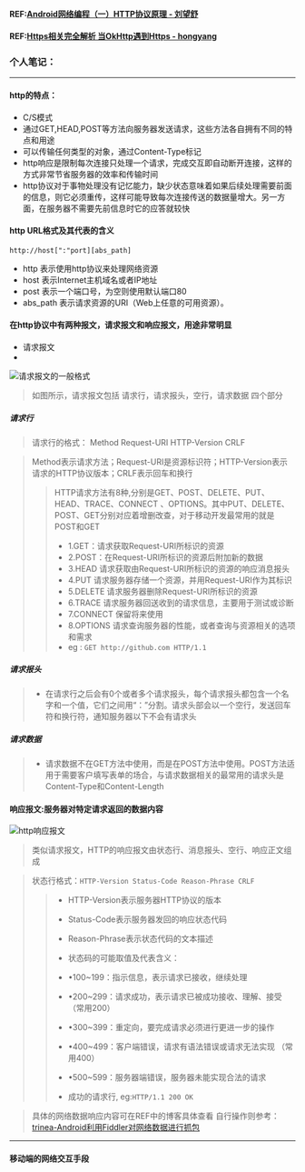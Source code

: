 #### REF:[Android网络编程（一）HTTP协议原理 - 刘望舒](http://blog.csdn.net/itachi85/article/details/50982995)
#### REF:[Https相关完全解析 当OkHttp遇到Https - hongyang](http://blog.csdn.net/lmj623565791/article/details/48129405)

### 个人笔记：
-------------------------------------
#### http的特点：
* C/S模式
* 通过GET,HEAD,POST等方法向服务器发送请求，这些方法各自拥有不同的特点和用途
* 可以传输任何类型的对象，通过Content-Type标记
* http响应是限制每次连接只处理一个请求，完成交互即自动断开连接，这样的方式非常节省服务器的效率和传输时间
* http协议对于事物处理没有记忆能力，缺少状态意味着如果后续处理需要前面的信息，则它必须重传，这样可能导致每次连接传送的数据量增大。另一方面，在服务器不需要先前信息时它的应答就较快

#### http URL格式及其代表的含义
`http://host[":"port][abs_path]`  
* http 表示使用http协议来处理网络资源
* host 表示Internet主机域名或者IP地址
* post 表示一个端口号，为空则使用默认端口80
* abs_path 表示请求资源的URI（Web上任意的可用资源）。 

#### 在http协议中有两种报文，请求报文和响应报文，用途非常明显
* 请求报文
* 
![请求报文的一般格式](http://img.blog.csdn.net/20160326141150626)

> 如图所示，请求报文包括 请求行，请求报头，空行，请求数据 四个部分


##### 请求行
> 请求行的格式： Method Request-URI HTTP-Version CRLF

> Method表示请求方法；Request-URI是资源标识符；HTTP-Version表示请求的HTTP协议版本；CRLF表示回车和换行
> > HTTP请求方法有8种,分别是GET、POST、DELETE、PUT、HEAD、TRACE、CONNECT 、OPTIONS。其中PUT、DELETE、POST、GET分别对应着增删改查，对于移动开发最常用的就是POST和GET
> > * 1.GET：请求获取Request-URI所标识的资源
> > * 2.POST：在Request-URI所标识的资源后附加新的数据
> > * 3.HEAD 请求获取由Request-URI所标识的资源的响应消息报头
> > * 4.PUT 请求服务器存储一个资源，并用Request-URI作为其标识
> > * 5.DELETE 请求服务器删除Request-URI所标识的资源
> > * 6.TRACE 请求服务器回送收到的请求信息，主要用于测试或诊断
> > * 7.CONNECT 保留将来使用
> > * 8.OPTIONS 请求查询服务器的性能，或者查询与资源相关的选项和需求
> > * eg :  `GET http://github.com HTTP/1.1`  

##### 请求报头
> * 在请求行之后会有0个或者多个请求报头，每个请求报头都包含一个名字和一个值，它们之间用“：”分割。请求头部会以一个空行，发送回车符和换行符，通知服务器以下不会有请求头

##### 请求数据
> * 请求数据不在GET方法中使用，而是在POST方法中使用。POST方法适用于需要客户填写表单的场合，与请求数据相关的最常用的请求头是Content-Type和Content-Length

#### 响应报文:服务器对特定请求返回的数据内容
![http响应报文](http://img.blog.csdn.net/20160327135121539)

> 类似请求报文，HTTP的响应报文由状态行、消息报头、空行、响应正文组成

> 状态行格式：`HTTP-Version Status-Code Reason-Phrase CRLF`  
> > * HTTP-Version表示服务器HTTP协议的版本
> > * Status-Code表示服务器发回的响应状态代码
> > * Reason-Phrase表示状态代码的文本描述
> > 
> > * 状态码的可能取值及代表含义：
> > * •100~199：指示信息，表示请求已接收，继续处理
> > * •200~299：请求成功，表示请求已被成功接收、理解、接受  （常用200）
> > * •300~399：重定向，要完成请求必须进行更进一步的操作   
> > * •400~499：客户端错误，请求有语法错误或请求无法实现    （常用400）
> > * •500~599：服务器端错误，服务器未能实现合法的请求       
> > * 成功的请求行, eg:`HTTP/1.1 200 OK`  

> 具体的网络数据响应内容可在REF中的博客具体查看
> 自行操作则参考：[trinea-Android利用Fiddler对网络数据进行抓包](http://www.trinea.cn/android/android-network-sniffer/)

---------------------------------
#### 移动端的网络交互手段

